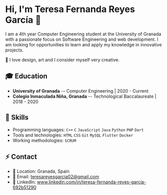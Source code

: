 
# Hi, I'm Teresa Fernanda Reyes García 👋

I am a 4th year Computer Engineering student at the University of Granada with a passionate focus on Software Engineering and web development. I am looking for opportunities to learn and apply my knowledge in innovative projects. 

🔭 I love design, art and I consider myself very creative.

## 🎓 Education

- **University of Granada**  --  Computer Engineering | 2020 - Current
- **Colegio Inmaculada Niña, Granada**  --  Technological Baccalaureate | 2018 - 2020

## 🌱 Skills

- Programming languages: `C++` `C` `JavaScript` `Java` `Python` `PHP` `Dart` 
- Tools and technologies: `HTML` `CSS` `Git` `MySQL` `Flutter` `Docker`
- Working methodologies: `SCRUM`

## ⚡ Contact

- 📍 Location: Granada, Spain
- 📧 Email: teresareyesgarcia02@gmail.com
- 🔗 LinkedIn: www.linkedin.com/in/teresa-fernanda-reyes-garcía-692b51290
